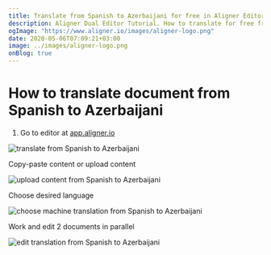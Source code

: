 ```yaml
---
title: Translate from Spanish to Azerbaijani for free in Aligner Editor
description: Aligner Dual Editor Tutorial. How to translate for free from Spanish to Azerbaijani. Aligner is multilingual document management platform. 
ogImage: "https://www.aligner.io/images/aligner-logo.png"
date: 2020-05-06T07:09:21+03:00
image: ../images/aligner-logo.png
onBlog: true
---
```


# How to translate document from Spanish to Azerbaijani

1. Go to editor at [app.aligner.io](https://app.aligner.io "Aligner App web page")

![translate from Spanish to Azerbaijani](../aligner-blank-editor.png "translate from Spanish to Azerbaijani")

Copy-paste content or upload content

![upload content from Spanish to Azerbaijani](../aligner-uploaded-document.png "upload content from Spanish to Azerbaijani")

Choose desired language

![choose machine translation from Spanish to Azerbaijani](../aligner-language-dropdown.png "choose machine translation from Spanish to Azerbaijani")

Work and edit 2 documents in parallel

![edit translation from Spanish to Azerbaijani](../aligner-double-sitded-editor.png "edit translation from Spanish to Azerbaijani")

